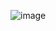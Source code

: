 ![image](https://user-images.githubusercontent.com/60110955/76693358-33378880-666c-11ea-9e93-4ea61a44fd54.png)
